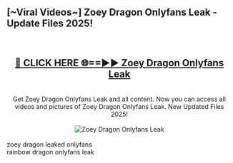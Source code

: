 <h2>[~Viral Videos~] Zoey Dragon Onlyfans Leak - Update Files 2025!</h2>
<br>
<div align="center">
<h2><a href="https://betterlinks.top/A2PfLJ" rel="nofollow">🔴 CLICK HERE 🌐==►► Zoey Dragon Onlyfans Leak</a></h2>
<br>
Get Zoey Dragon Onlyfans Leak and all content. Now you can access all videos and pictures of Zoey Dragon Onlyfans Leak. New Updated Files 2025!
<br>
<br>
<a href="https://betterlinks.top/A2PfLJ" rel="nofollow" data-target="animated-image.originalLink"><img src="https://i.ibb.co.com/WyWwxjT/player-gif2.gif" alt="Zoey Dragon Onlyfans Leak" style="max-width: 100%; display: inline-block;" data-target="animated-image.originalImage"></a>
</div>
<br>
zoey dragon leaked onlyfans<br>
rainbow dragon onlyfans leak